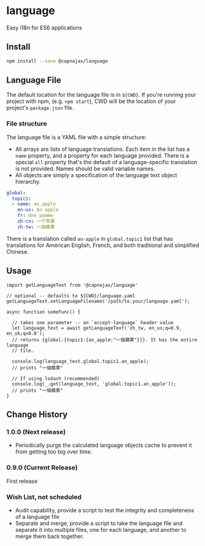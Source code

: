 # language

Easy i18n for ES6 applications

## Install

```sh
npm install --save @capnajax/language
```

## Language File

The default location for the language file is in `${CWD}`. If you're running your project with npm, (e.g. `npm start`), CWD will be the location of your project's `package.json` file.

### File structure

The language file is a YAML file with a simple structure:

* All arrays are lists of language translations. Each item in the list has a `name` property, and a property for each language provided. There is a special `all` property that's the default of a language-specific translation is not provided. Names should be valid variable names.
* All objects are simply a specification of the language text object hierarchy.

```yaml
global:
  topic1:
  - name: an_apple
    en-us: An apple
    fr: Une pomme
    zh-cn: 一个苹果
    zh-tw: 一個蘋果
```

There is a translation called `an-apple` in `global.topic1` list that has translations for American English, French, and both traditional and simplified Chinese.

## Usage

```es6
import getLanguageText from '@capnajax/language'

// optional -- defaults to ${CWD}/language.yaml
getLanguageText.setLanguageFilename('/path/to.your/langauge.yaml');

async function someFunc() {

  // takes one parameter -- an `accept-language` header value
  let language_text = await getLanguageText('zh_tw, en_us;q=0.9, en_uk;q=0.8');
  // returns {global:{topic1:{an_apple:"一個蘋果"}}}. It has the entire language
  // file.

  console.log(language_text.global.topic1.an_apple);
  // prints "一個蘋果"

  // If using lodash (recommended)
  console.log(_.get(language_text, 'global.topic1.an_apple'));
  // prints "一個蘋果"
}
```

## Change History

### 1.0.0 (Next release)

* Periodically purge the calculated language objects cache to prevent it from getting too big over time.

### 0.9.0 (Current Release)

First release

### Wish List, not scheduled

* Audit capability, provide a script to test the integrity and completeness of a language file
* Separate and merge, provide a script to take the language file and separate it into multiple files, one for each language, and another to merge them back together.
